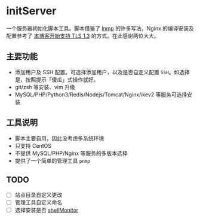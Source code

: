 # initServer
一个服务器初始化脚本工具。脚本借鉴了 [lnmp](https://github.com/licess/lnmp) 的许多写法，Nginx 的编译安装及配置参考了 [本博客开始支持 TLS 1.3](https://imququ.com/post/enable-tls-1-3.html) 的方式。在此感谢两位大大。

## 主要功能

* 添加用户及 SSH 配置。可选择添加用户，以及是否自定义配置 `SSH`。如选择是，按照提示「傻瓜」式操作就好。
* git/zsh 等安装、vim 升级
* MySQL/PHP/Python3/Redis/Nodejs/Tomcat/Nginx/ikev2 等服务可选择安装

## 工具说明

* 脚本主要自用，因此没考虑多系统环境
* 只支持 CentOS
* 不提供 MySQL/PHP/Nginx 等服务的多版本选择
* 提供了一个简单的管理工具 `pnmp`

## TODO
* [ ] 站点目录自定义更改
* [ ] 管理工具自定义命名
* [ ] 选择安装是否 [shellMonitor](https://github.com/zsenliao/shellMonitor)
